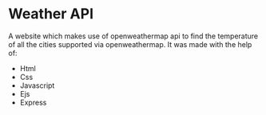 # Weather API

A website which makes use of openweathermap api to find the temperature of all the cities supported via openweathermap.
It was made with the help of:
* Html
* Css
* Javascript
* Ejs 
* Express